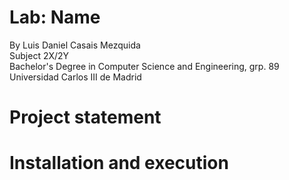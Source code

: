 # Lab: Name
By Luis Daniel Casais Mezquida  
Subject 2X/2Y  
Bachelor's Degree in Computer Science and Engineering, grp. 89  
Universidad Carlos III de Madrid

# Project statement


# Installation and execution
